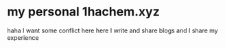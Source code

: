 # my personal 1hachem.xyz
haha I want some conflict here 
here I write and share blogs and I share my experience  

